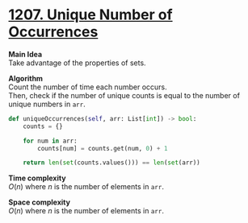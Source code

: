 # [1207. Unique Number of Occurrences](https://leetcode.com/problems/unique-number-of-occurrences/)

**Main Idea**  
Take advantage of the properties of sets.

**Algorithm**  
Count the number of time each number occurs.  
Then, check if the number of unique counts is equal to the number of unique numbers in `arr`.

```python
def uniqueOccurrences(self, arr: List[int]) -> bool:
    counts = {}

    for num in arr:
        counts[num] = counts.get(num, 0) + 1

    return len(set(counts.values())) == len(set(arr))
```

**Time complexity**  
$O(n)$ where $n$ is the number of elements in `arr`. 

**Space complexity**  
$O(n)$ where $n$ is the number of elements in `arr`.
